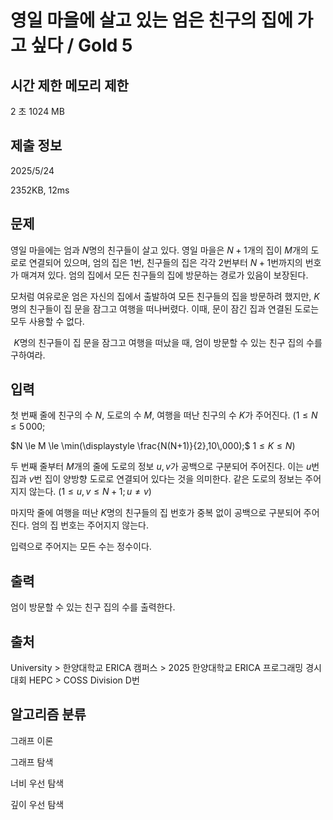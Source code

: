 # 영일 마을에 살고 있는 엄은 친구의 집에 가고 싶다 / Gold 5
 
## 시간 제한	메모리 제한
2 초	1024 MB	

## 제출 정보
2025/5/24

2352KB,	12ms

## 문제
영일 마을에는 엄과 
$N$명의 친구들이 살고 있다. 영일 마을은 
$N+1$개의 집이 
$M$개의 도로로 연결되어 있으며, 엄의 집은 
$1$번, 친구들의 집은 각각 
$2$번부터 
$N+1$번까지의 번호가 매겨져 있다. 엄의 집에서 모든 친구들의 집에 방문하는 경로가 있음이 보장된다.

모처럼 여유로운 엄은 자신의 집에서 출발하여 모든 친구들의 집을 방문하려 했지만, 
$K$명의 친구들이 집 문을 잠그고 여행을 떠나버렸다. 이때, 문이 잠긴 집과 연결된 도로는 모두 사용할 수 없다.

 
$K$명의 친구들이 집 문을 잠그고 여행을 떠났을 때, 엄이 방문할 수 있는 친구 집의 수를 구하여라.

## 입력
첫 번째 줄에 친구의 수 
$N$, 도로의 수 
$M$, 여행을 떠난 친구의 수 
$K$가 주어진다. 
$(1 \le N \le 5 \, 000;$ 
 
$N \le M \le \min(\displaystyle \frac{N(N+1)}{2},10\,000);$ 
$1 \le K \le N)$ 

두 번째 줄부터 
$M$개의 줄에 도로의 정보 
$u,v$가 공백으로 구분되어 주어진다. 이는 
$u$번 집과 
$v$번 집이 양방향 도로로 연결되어 있다는 것을 의미한다. 같은 도로의 정보는 주어지지 않는다. 
$(1 \le u,v \le N+1; u \neq v)$ 

마지막 줄에 여행을 떠난 
$K$명의 친구들의 집 번호가 중복 없이 공백으로 구분되어 주어진다. 엄의 집 번호는 주어지지 않는다.

입력으로 주어지는 모든 수는 정수이다.

## 출력
엄이 방문할 수 있는 친구 집의 수를 출력한다.

## 출처
University > 한양대학교 ERICA 캠퍼스 > 2025 한양대학교 ERICA 프로그래밍 경시대회 HEPC > COSS Division D번

## 알고리즘 분류
그래프 이론

그래프 탐색

너비 우선 탐색

깊이 우선 탐색
